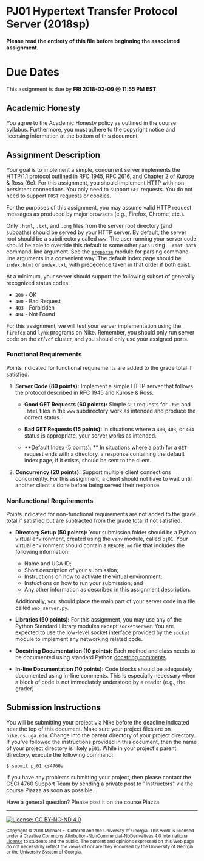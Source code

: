 
# PJ01 Hypertext Transfer Protocol Server (2018sp)

**Please read the entirety of this file before
beginning the associated assignment.** 

# Due Dates

This assignment is due by **FRI 2018-02-09 @ 11:55 PM EST**. 

## Academic Honesty

You agree to the Academic Honesty policy as outlined in the course syllabus. 
Furthermore, you must adhere to the copyright notice and licensing information 
at the bottom of this document.

## Assignment Description

Your goal is to implement a simple, concurrent server implements the HTTP/1.1
protocol outlined in [RFC 1945](https://tools.ietf.org/html/rfc1945),
[RFC 2616](https://tools.ietf.org/html/rfc2616), and
Chapter 2 of Kurose & Ross (6e). 
For this assignment, you should implement
HTTP with non-persistent connections. 
You only need to support `GET` requests.
You do not need to support `POST` requests or cookies. 

For the purposes of this assignment, you may assume valid HTTP request messages 
as produced by major browsers (e.g., Firefox, Chrome, etc.). 

Only `.html`, `.txt`, and `.png` files from the server root directory (and subpaths) 
should be served by your HTTP server. 
By default, the server root should be a subdirectory called `www`.
The user running your server code should be able to override this default to
some other `path` using `--root path` command-line argument. 
See the [`argparse`](https://docs.python.org/3/library/argparse.html) module for parsing
command-line arguments in a convenient way. 
The default index page should be `index.html` or `index.txt`, with precedence 
taken in that order if both exist.

At a minimum, your server should support the following subset of generally recognized 
status codes:

* `200` - OK
* `400` - Bad Request
* `403` - Forbidden
* `404` - Not Found

For this assignment, we will test your server implementation using the 
`firefox` and `lynx` programs on Nike. 
Remember, you should only run server code on the `cf`/`vcf` cluster, and you 
should only use your assigned ports.

### Functional Requirements

Points indicated for functional requirements are added to the grade total
if satisfied. 

1. **Server Code (80 points):** Implement a simple HTTP server that 
   follows the protocol described in RFC 1945 and Kurose & Ross.

   * **Good GET Requests (60 points):** Simple `GET` requests for `.txt` and `.html`
     files in the `www` subdirectory work as intended and produce the correct 
     status.

   * **Bad GET Requests (15 points):** In situations where a `400`, `403`, or `404` 
     status is appropriate, your server works as intended.

   * **Default Index (5 points): ** In situations where a path for a `GET` request
     ends with a directory, a response containing the default index page, if it exists, 
     should be sent to the client. 

2. **Concurrency (20 points):** Support multiple client connections concurrently. 
   For this assignment, a client should not have to wait until another client is
   done before being served their response.

### Nonfunctional Requirements 

Points indicated for non-functional requirements are not added to the grade total
if satisfied but are subtracted from the grade total if not satisfied.

* **Directory Setup (50 points):** Your submission folder should be a Python
  virtual environment, created using the `venv` module, called `pj01`.
  Your virtual environment should contain a `README.md` file that includes
  the following information:
  * Name and UGA ID;
  * Short description of your submission;
  * Instructions on how to activate the virtual environment;
  * Instuctions on how to run your submission; and
  * Any other information as described in this assignment description. 

  Additionally, you should place the main part of your server code in a file
  called `web_server.py`.

* **Libraries (50 points):** For this assignment, you may use any of the Python
  Standard Library modules except `socketserver`. You are expected to use the
  low-level socket interface provided by the `socket` module to implement any
  networking related code. 

* **Docstring Documentation (10 points):** Each method and class needs to be documented
  using standard Python [docstring comments](https://www.python.org/dev/peps/pep-0257/).

* **In-line Documentation (10 points):** Code blocks should be adequately documented
  using in-line comments. This is especially necessary when a block of code
  is not immediately understood by a reader (e.g., the grader).

## Submission Instructions

You will be submitting your project via Nike before the deadline indicated
near the top of this document. Make sure your project files are on 
`nike.cs.uga.edu`. Change into the parent directory of your project directory. 
If you've followed the instructions provided in this document, then the name 
of your project directory is likely `pj01`. 
While in your project's parent directory, execute the following command: 

```
$ submit pj01 cs4760a
```

If you have any problems submitting your project, then please contact the CSCI
4760 Support Team by sending a private post to "Instructors" via the course 
Piazza as soon as possible. 

Have a general question? Please post it on the course Piazza.

<hr/>

[![License: CC BY-NC-ND 4.0](https://img.shields.io/badge/License-CC%20BY--NC--ND%204.0-lightgrey.svg)](http://creativecommons.org/licenses/by-nc-nd/4.0/)

<small>
Copyright &copy; 2018 Michael E. Cotterell and the University of Georgia.
This work is licensed under a <a rel="license" href="http://creativecommons.org/licenses/by-nc-nd/4.0/">Creative Commons Attribution-NonCommercial-NoDerivatives 4.0 International License</a> to students and the public.
The content and opinions expressed on this Web page do not necessarily reflect the views of nor are they endorsed by the University of Georgia or the University System of Georgia.
</small>

